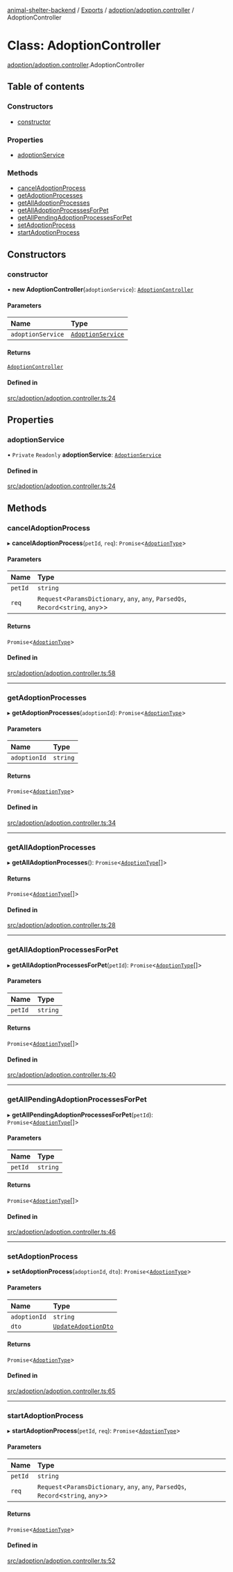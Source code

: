 [animal-shelter-backend](../README.md) / [Exports](../modules.md) / [adoption/adoption.controller](../modules/adoption_adoption_controller.md) / AdoptionController

# Class: AdoptionController

[adoption/adoption.controller](../modules/adoption_adoption_controller.md).AdoptionController

## Table of contents

### Constructors

- [constructor](adoption_adoption_controller.AdoptionController.md#constructor)

### Properties

- [adoptionService](adoption_adoption_controller.AdoptionController.md#adoptionservice)

### Methods

- [cancelAdoptionProcess](adoption_adoption_controller.AdoptionController.md#canceladoptionprocess)
- [getAdoptionProcesses](adoption_adoption_controller.AdoptionController.md#getadoptionprocesses)
- [getAllAdoptionProcesses](adoption_adoption_controller.AdoptionController.md#getalladoptionprocesses)
- [getAllAdoptionProcessesForPet](adoption_adoption_controller.AdoptionController.md#getalladoptionprocessesforpet)
- [getAllPendingAdoptionProcessesForPet](adoption_adoption_controller.AdoptionController.md#getallpendingadoptionprocessesforpet)
- [setAdoptionProcess](adoption_adoption_controller.AdoptionController.md#setadoptionprocess)
- [startAdoptionProcess](adoption_adoption_controller.AdoptionController.md#startadoptionprocess)

## Constructors

### constructor

• **new AdoptionController**(`adoptionService`): [`AdoptionController`](adoption_adoption_controller.AdoptionController.md)

#### Parameters

| Name | Type |
| :------ | :------ |
| `adoptionService` | [`AdoptionService`](adoption_adoption_service.AdoptionService.md) |

#### Returns

[`AdoptionController`](adoption_adoption_controller.AdoptionController.md)

#### Defined in

[src/adoption/adoption.controller.ts:24](https://github.com/B4LiN7/animal-shelter-backend/blob/5a6ce9f/src/adoption/adoption.controller.ts#L24)

## Properties

### adoptionService

• `Private` `Readonly` **adoptionService**: [`AdoptionService`](adoption_adoption_service.AdoptionService.md)

#### Defined in

[src/adoption/adoption.controller.ts:24](https://github.com/B4LiN7/animal-shelter-backend/blob/5a6ce9f/src/adoption/adoption.controller.ts#L24)

## Methods

### cancelAdoptionProcess

▸ **cancelAdoptionProcess**(`petId`, `req`): `Promise`\<[`AdoptionType`](../interfaces/adoption_type_adoption_type.AdoptionType.md)\>

#### Parameters

| Name | Type |
| :------ | :------ |
| `petId` | `string` |
| `req` | `Request`\<`ParamsDictionary`, `any`, `any`, `ParsedQs`, `Record`\<`string`, `any`\>\> |

#### Returns

`Promise`\<[`AdoptionType`](../interfaces/adoption_type_adoption_type.AdoptionType.md)\>

#### Defined in

[src/adoption/adoption.controller.ts:58](https://github.com/B4LiN7/animal-shelter-backend/blob/5a6ce9f/src/adoption/adoption.controller.ts#L58)

___

### getAdoptionProcesses

▸ **getAdoptionProcesses**(`adoptionId`): `Promise`\<[`AdoptionType`](../interfaces/adoption_type_adoption_type.AdoptionType.md)\>

#### Parameters

| Name | Type |
| :------ | :------ |
| `adoptionId` | `string` |

#### Returns

`Promise`\<[`AdoptionType`](../interfaces/adoption_type_adoption_type.AdoptionType.md)\>

#### Defined in

[src/adoption/adoption.controller.ts:34](https://github.com/B4LiN7/animal-shelter-backend/blob/5a6ce9f/src/adoption/adoption.controller.ts#L34)

___

### getAllAdoptionProcesses

▸ **getAllAdoptionProcesses**(): `Promise`\<[`AdoptionType`](../interfaces/adoption_type_adoption_type.AdoptionType.md)[]\>

#### Returns

`Promise`\<[`AdoptionType`](../interfaces/adoption_type_adoption_type.AdoptionType.md)[]\>

#### Defined in

[src/adoption/adoption.controller.ts:28](https://github.com/B4LiN7/animal-shelter-backend/blob/5a6ce9f/src/adoption/adoption.controller.ts#L28)

___

### getAllAdoptionProcessesForPet

▸ **getAllAdoptionProcessesForPet**(`petId`): `Promise`\<[`AdoptionType`](../interfaces/adoption_type_adoption_type.AdoptionType.md)[]\>

#### Parameters

| Name | Type |
| :------ | :------ |
| `petId` | `string` |

#### Returns

`Promise`\<[`AdoptionType`](../interfaces/adoption_type_adoption_type.AdoptionType.md)[]\>

#### Defined in

[src/adoption/adoption.controller.ts:40](https://github.com/B4LiN7/animal-shelter-backend/blob/5a6ce9f/src/adoption/adoption.controller.ts#L40)

___

### getAllPendingAdoptionProcessesForPet

▸ **getAllPendingAdoptionProcessesForPet**(`petId`): `Promise`\<[`AdoptionType`](../interfaces/adoption_type_adoption_type.AdoptionType.md)[]\>

#### Parameters

| Name | Type |
| :------ | :------ |
| `petId` | `string` |

#### Returns

`Promise`\<[`AdoptionType`](../interfaces/adoption_type_adoption_type.AdoptionType.md)[]\>

#### Defined in

[src/adoption/adoption.controller.ts:46](https://github.com/B4LiN7/animal-shelter-backend/blob/5a6ce9f/src/adoption/adoption.controller.ts#L46)

___

### setAdoptionProcess

▸ **setAdoptionProcess**(`adoptionId`, `dto`): `Promise`\<[`AdoptionType`](../interfaces/adoption_type_adoption_type.AdoptionType.md)\>

#### Parameters

| Name | Type |
| :------ | :------ |
| `adoptionId` | `string` |
| `dto` | [`UpdateAdoptionDto`](adoption_dto_update_adoption_dto.UpdateAdoptionDto.md) |

#### Returns

`Promise`\<[`AdoptionType`](../interfaces/adoption_type_adoption_type.AdoptionType.md)\>

#### Defined in

[src/adoption/adoption.controller.ts:65](https://github.com/B4LiN7/animal-shelter-backend/blob/5a6ce9f/src/adoption/adoption.controller.ts#L65)

___

### startAdoptionProcess

▸ **startAdoptionProcess**(`petId`, `req`): `Promise`\<[`AdoptionType`](../interfaces/adoption_type_adoption_type.AdoptionType.md)\>

#### Parameters

| Name | Type |
| :------ | :------ |
| `petId` | `string` |
| `req` | `Request`\<`ParamsDictionary`, `any`, `any`, `ParsedQs`, `Record`\<`string`, `any`\>\> |

#### Returns

`Promise`\<[`AdoptionType`](../interfaces/adoption_type_adoption_type.AdoptionType.md)\>

#### Defined in

[src/adoption/adoption.controller.ts:52](https://github.com/B4LiN7/animal-shelter-backend/blob/5a6ce9f/src/adoption/adoption.controller.ts#L52)
